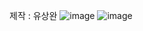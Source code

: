 제작 : 유상완
![image](https://github.com/user-attachments/assets/50cfcd4d-7753-4ebb-b67e-f6af9d95616e)
![image](https://github.com/user-attachments/assets/13a1bac6-0883-4c55-a73b-84cd45f9a680)
